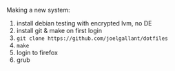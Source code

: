 Making a new system:

1. install debian testing with encrypted lvm, no DE
1. install git & make on first login
1. `git clone https://github.com/joelgallant/dotfiles`
1. `make`
1. login to firefox
1. grub
